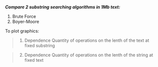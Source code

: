 ***Compare 2 substring searching algorithms in 1Mb text:***


1) Brute Force
2) Boyer-Moore


To plot graphics:

> 1. Dependence Quantity of operations on the lenth of the text at fixed substring

> 2. Dependence Quantity of operations on the lenth of the string at fixed text

